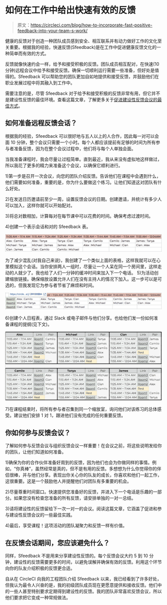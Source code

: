 # 如何在工作中给出快速有效的反馈

> 原文：<https://circleci.com/blog/how-to-incorporate-fast-positive-feedback-into-your-team-s-work/>

健康的反馈对于创造一种团队成员感到安全、相互联系并有动力做好工作的文化至关重要。根据我的经验，快速反馈(Sfeedback)是在工作中促进健康反馈文化的一种简单而有效的方式。

反馈就像快速约会一样，给予和接受积极的反馈。团队成员相互配对，在快速(10 分钟)远程会议中给予和接受反馈。确保一切顺利运行需要一些准备，但好处是值得的。Sfeedback 可以帮助您的团队更加自如地提供和接受反馈，并鼓励他们在职业发展过程中将其融入到工作中。

需要注意的是，尽管 Sfeedback 对于给予和接受积极的反馈非常有用，但它并不是建设性反馈的最佳环境。查看这篇文章，了解更多关于[促进建设性反馈会议的最佳方式](/blog/how-to-give-constructive-feedback-that-your-team-will-appreciate/)。

## 如何准备远程反馈会话？

根据我的经验，Sfeedback 可以很好地与五人以上的人合作，因此每一对可以会面 10 分钟，整个会议只需要一个小时。每个人都应该提前有足够的时间为所有参与者准备反馈，因为在整个会议过程中，他们将与每个人单独会面。

当我准备课程时，我会尽量让过程简单。直到最近，我从来没有虚拟地这样做过，所以我花了更多的精力来准备这个会议，以确保它顺利进行。

1)第一步是召开一次会议，向您的团队介绍反馈。告诉他们在课程中会遇到什么，他们需要如何准备，重要的是，你为什么要做这个练习。让他们知道这对团队有什么好处。

2)在发送日历邀请前至少一周，设置反馈会议的日期。创建邀请，并统计有多少人可以加入，这样你就可以开始配对。

3)将总对数相加，计算每对在每节课中可以花费的时间。确保考虑过渡时间。

4)创建一个表示会话和对的 Sfeedback 表。

![09-10-20-SfeedbackTable1.png](img/7faccecb7e62ca11dbe02e53f899522a.png)

为了减少混乱(对我自己来说)，我创建了一个类似上面的表格，这样我就可以在心里模拟这个会话。当你安排两人一组时，尽量让一个人呆在同一个房间里，这样走动的人就少了。我也给了人们一分钟的缓冲时间来加入下一个电话。
5)为活动创建缩放链接。确保缩放设置允许人们在没有主持人的情况下加入。这一步可以是可选的，但我发现它为参与者节省了麻烦和时间。

![09-10-20-SfeedbackTable2.jpg](img/92725e07466e3aa66bf9278354143d75.png)

6)创建个人日程表，通过 Slack 或电子邮件与他们分享。也给他们发一份如何准备课程的提纲(见下文)。

![09-10-20-SfeedbackTable3.png](img/43a98021a6cce50c29443c65be71c332.png)

7)在课程结束时，将所有参与者召集到同一个缩放室，询问他们对该练习的总体感受。建议他们安排 1 对 1，跟进他们没有完成的任何重要反馈。

## 你如何参与反馈会议？

了解如何参与反馈会议与组织反馈会议一样重要！在会议之前，将这些说明发给你的团队，让他们知道如何准备。

1)确保为你的合作伙伴准备好周到的反馈，因为他们也会为你做同样的事情。例如，“你真棒”，虽然经常是真的，但不是有用的反馈。多想想为什么你觉得你的伴侣很棒，并与他们分享。表现出你关心你的队友的成长，你喜欢和他们一起工作，这很重要。这是一个鼓励他人并提醒他们对团队有多重要的机会。

2)尽量尊重时间窗口。快速提供您准备好的反馈，并进入下一个电话是乐趣的一部分。如果您没有检查您准备的所有反馈，请安排单独的一对一总结。

3)请将建设性的反馈留给下一次一对一的会议。阅读这篇文章，它涵盖了促进和参与建设性反馈会议的一些最佳实践。

4)最后，享受课程！这项活动的团队凝聚力和反馈一样有价值。

## 在反馈会话期间，您应该避免什么？

同样，Sfeedback 不是用来分享建设性反馈的。每个反馈会议大约 5 到 10 分钟，建设性的反馈需要更多的时间，以避免误解并确保有效的反馈。利用这个环节向你的队友介绍积极的反馈更合适。

自从在 CircleCI 向我的工程团队介绍 Sfeedback 以来，我已经看到了许多好处，但我认为最令人兴奋的是，我的初级团队成员现在更愿意提供和接收反馈。他们中的一些人甚至特别要求定期得到建设性的反馈。我的团队非常喜欢反馈会议，所以他们要求把它变成一种常规做法。